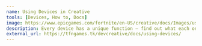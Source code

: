 ```yaml
---
name: Using Devices in Creative
tools: [Devices, How to, Docs]
image: https://www.epicgames.com/fortnite/en-US/creative/docs/Images/using-devices-in-fortnite-creative/devices-landing-hero.png
description: Every device has a unique function — find out what each one does and how you can use them!
external_url: https://tfngames.tk/devcreative/docs/using-devices/
---
```

